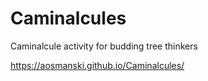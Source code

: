 # Caminalcules
Caminalcule activity for budding tree thinkers

https://aosmanski.github.io/Caminalcules/
